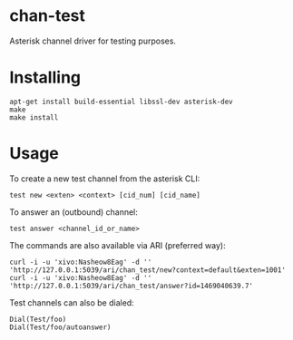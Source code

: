 chan-test
=========

Asterisk channel driver for testing purposes.

Installing
==========

    apt-get install build-essential libssl-dev asterisk-dev
    make
    make install

Usage
=====

To create a new test channel from the asterisk CLI:

    test new <exten> <context> [cid_num] [cid_name]

To answer an (outbound) channel:

    test answer <channel_id_or_name>

The commands are also available via ARI (preferred way):

    curl -i -u 'xivo:Nasheow8Eag' -d '' 'http://127.0.0.1:5039/ari/chan_test/new?context=default&exten=1001'
    curl -i -u 'xivo:Nasheow8Eag' -d '' 'http://127.0.0.1:5039/ari/chan_test/answer?id=1469040639.7'

Test channels can also be dialed:

    Dial(Test/foo)
    Dial(Test/foo/autoanswer)
